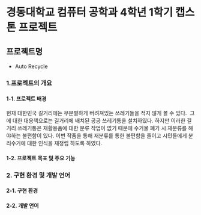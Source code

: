 # 경동대학교 컴퓨터 공학과 4학년 1학기 캡스톤 프로젝트

## 프로젝트명
- Auto Recycle

### 1.프로젝트의 개요
#### 1-1. 프로젝트 배경
현재 대한민국 길거리에는 무분별하게 버려져있는 쓰레기들을 적지 않게 볼 수 있다.&nbsp;
그에 대한 대응책으로는 길거리에 배치된 공공 쓰레기통을 설치하였다. 하지만 이러한 길거리 쓰레기통은 재활용품에 대한 분류 작업이 없기 때문에 수거물 폐기 시 재분류를 해야하는 불편함이 있다.
이번 작품을 통해 재분류를 통한 불편함을 줄이고 시민들에게 분리수거에 대한 인식을 재정립 하도록 하였다.
#### 1-2. 프로젝트 목표 및 주요 기능

### 2. 구현 환경 및 개발 언어
#### 2-1. 구현 환경

#### 2-2. 개발 언어
